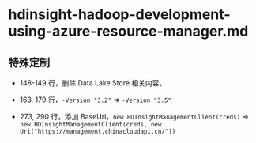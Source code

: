 # hdinsight-hadoop-development-using-azure-resource-manager.md

## 特殊定制

* 148-149 行，删除 Data Lake Store 相关内容。

* 163, 179 行，`-Version "3.2"` => `-Version "3.5"`

* 273, 290 行，添加 BaseUri，`new HDInsightManagementClient(creds)` => `new HDInsightManagementClient(creds, new Uri("https://management.chinacloudapi.cn/"))`